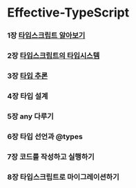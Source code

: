 # Effective-TypeScript


### 1장 [타입스크립트 알아보기](https://github.com/theo-jin/CsAndBooks/blob/main/Effective-TypeScript/chapter1/README.md)
### 2장 [타입스크립트의 타입시스템](https://github.com/theo-jin/CsAndBooks/blob/main/Effective-TypeScript/chapter2/README.md)
### 3장 [타입 추론](https://github.com/theo-jin/CsAndBooks/new/main/Effective-TypeScript)
### 4장 타입 설계
### 5장 any 다루기
### 6장 타입 선언과 @types
### 7장 코드를 작성하고 실행하기
### 8장 타입스크립트로 마이그레이션하기
